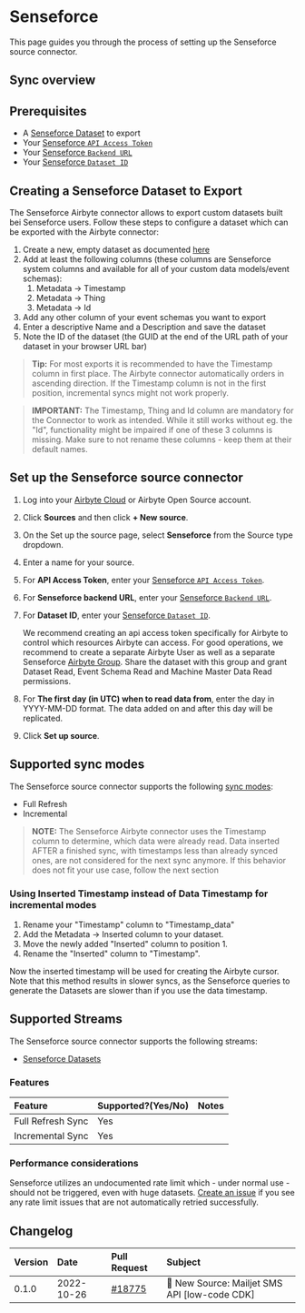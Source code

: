 # Senseforce

This page guides you through the process of setting up the Senseforce source connector.

## Sync overview

## Prerequisites
- A [Senseforce Dataset](https://manual.senseforce.io/manual/sf-platform/dataset-builder) to export
- Your [Senseforce `API Access Token`](https://manual.senseforce.io/manual/sf-platform/public-api/get-your-access-token)
- Your [Senseforce `Backend URL`](https://manual.senseforce.io/manual/sf-platform/public-api/endpoints#prerequisites)
- Your [Senseforce `Dataset ID`](https://manual.senseforce.io/manual/sf-platform/public-api/endpoints#prerequisites)

## Creating a Senseforce Dataset to Export
The Senseforce Airbyte connector allows to export custom datasets built bei Senseforce users. Follow these steps to configure a dataset which can be exported with the Airbyte connector: 
1. Create a new, empty dataset as documented [here](https://manual.senseforce.io/manual/sf-platform/dataset-builder)
2. Add at least the following columns (these columns are Senseforce system columns and available for all of your custom data models/event schemas): 
   1. Metadata -> Timestamp
   2. Metadata -> Thing
   3. Metadata -> Id
3. Add any other column of your event schemas you want to export
4. Enter a descriptive Name and a Description and save the dataset
5. Note the ID of the dataset (the GUID at the end of the URL path of your dataset in your browser URL bar)

> **Tip:** For most exports it is recommended to have the Timestamp column in first place. The Airbyte connector automatically orders in ascending direction. If the Timestamp column is not in the first position, incremental syncs might not work properly.

> **IMPORTANT:** The Timestamp, Thing and Id column are mandatory for the Connector to work as intended. While it still works without eg. the "Id", functionality might be impaired if one of these 3 columns is missing. Make sure to not rename these columns - keep them at their default names.


## Set up the Senseforce source connector

1. Log into your [Airbyte Cloud](https://cloud.airbyte.io/workspaces) or Airbyte Open Source account.
2. Click **Sources** and then click **+ New source**. 
3. On the Set up the source page, select **Senseforce** from the Source type dropdown.
4. Enter a name for your source.
5. For **API Access Token**, enter your [Senseforce `API Access Token`](https://manual.senseforce.io/manual/sf-platform/public-api/get-your-access-token).
6. For **Senseforce backend URL**, enter your [Senseforce `Backend URL`](https://manual.senseforce.io/manual/sf-platform/public-api/endpoints#prerequisites).
6. For **Dataset ID**, enter your [Senseforce `Dataset ID`](https://manual.senseforce.io/manual/sf-platform/public-api/endpoints#prerequisites).

   We recommend creating an api access token specifically for Airbyte to control which resources Airbyte can access. For good operations, we recommend to create a separate Airbyte User as well as a separate Senseforce [Airbyte Group](https://manual.senseforce.io/manual/sf-platform/user-and-group-management). Share the dataset with this group and grant Dataset Read, Event Schema Read and Machine Master Data Read permissions.  

7. For **The first day (in UTC) when to read data from**, enter the day in YYYY-MM-DD format. The data added on and after this day will be replicated.
9. Click **Set up source**.

## Supported sync modes

The Senseforce source connector supports the following [sync modes](https://docs.airbyte.com/cloud/core-concepts#connection-sync-modes):

- Full Refresh
- Incremental

> **NOTE:** The Senseforce Airbyte connector uses the Timestamp column to determine, which data were already read. Data inserted AFTER a finished sync, with timestamps less than already synced ones, are not considered for the next sync anymore.
If this behavior does not fit your use case, follow the next section
### Using Inserted Timestamp instead of Data Timestamp for incremental modes
1. Rename your "Timestamp" column to "Timestamp_data"
2. Add the Metadata -> Inserted column to your dataset.
3. Move the newly added "Inserted" column to position 1.
4. Rename the "Inserted" column to "Timestamp".

Now the inserted timestamp will be used for creating the Airbyte cursor. Note that this method results in slower syncs, as the Senseforce queries to generate the Datasets are slower than if you use the data timestamp.

## Supported Streams

The Senseforce source connector supports the following streams:
- [Senseforce Datasets](https://manual.senseforce.io/manual/sf-platform/public-api/endpoints)


### Features

| Feature | Supported?\(Yes/No\) | Notes |
| :--- | :--- | :--- |
| Full Refresh Sync | Yes |  |
| Incremental Sync | Yes |  |

### Performance considerations

Senseforce utilizes an undocumented rate limit which - under normal use - should not be triggered, even with huge datasets.
[Create an issue](https://github.com/airbytehq/airbyte/issues) if you see any rate limit issues that are not automatically retried successfully.

## Changelog

| Version | Date       | Pull Request                                              | Subject                                    |
| :------ | :--------- | :-------------------------------------------------------- | :----------------------------------------- |
| 0.1.0   | 2022-10-26 | [#18775](https://github.com/airbytehq/airbyte/pull/18775) | 🎉 New Source: Mailjet SMS API [low-code CDK] |
